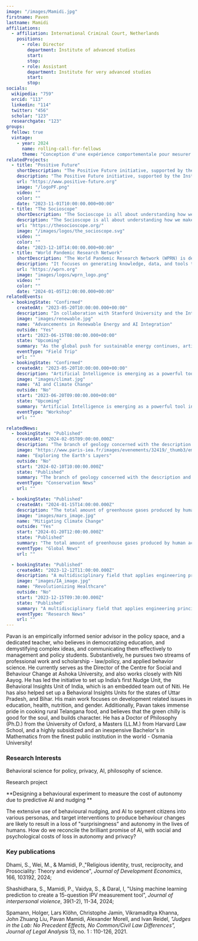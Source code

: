 ```yaml
---
image: "/images/Mamidi.jpg"
firstname: Paven
lastname: Mamidi
affiliations:
  - affiliation: International Criminal Court, Netherlands
    positions:
      - role: Director
        department: Institute of advanced studies
        start:
        stop:
      - role: Assistant
        department: Institute for very advanced studies
        start:
        stop:
socials:
  wikipedia: "759"
  orcid: "113"
  linkedin: "114"
  twitter: "456"
  scholar: "123"
  researchgate: "123"
groups:
  fellow: true
  vintage:
    - year: 2024
      name: rolling-call-for-fellows
      theme: "Conception d'une expérience comportementale pour mesurer le coût de l'autonomie due à l'IA prédictive et au nudging"
relatedProjects:
  - title: "Positive Future"
    shortDescription: "The Positive Future initiative, supported by the Institut d'études avancées de Paris and the Fondation 2100"
    description: "The Positive Future initiative, supported by the Institut d'études avancées de Paris and the Fondation 2100, aims to make foresight work widely known"
    url: "https://www.positive-future.org"
    image: "/logoPF.png"
    video: ""
    color: ""
    date: "2023-11-01T10:00:00.000+00:00"
  - title: "The Socioscope"
    shortDescription: "The Socioscope is all about understanding how we make our world more sustainable, especially when it comes to food"
    description: "The Socioscope is all about understanding how we make our world more sustainable, especially when it comes to food"
    url: "https://thesocioscope.org/"
    image: "/images/logos/the_socioscope.svg"
    video: ""
    color: ""
    date: "2023-12-10T14:00:00.000+00:00"
  - title: "World Pandemic Research Network"
    shortDescription: "The World Pandemic Research Network (WPRN) is dedicated to facilitating international collaboration in pandemic research"
    description: "It focuses on generating knowledge, data, and tools that can be shared across nations to better understand and combat pandemics. Through partnerships with institutions like the Institut d'Études Avancées de Paris (Paris IAS), WPRN brings together leading experts to address the complex challenges posed by global health crises"
    url: "https://wprn.org"
    image: "images/logos/wprn_logo.png"
    video: ""
    color: ""
    date: "2024-01-05T12:00:00.000+00:00"
relatedEvents:
  - bookingState: "Confirmed"
    createdAt: "2023-05-20T10:00:00.000+00:00"
    description: "In collaboration with Stanford University and the International Energy Agency"
    image: "images/renewable.jpg"
    name: "Advancements in Renewable Energy and AI Integration"
    outside: "Yes"
    start: "2023-06-15T08:00:00.000+00:00"
    state: "Upcoming"
    summary: "As the global push for sustainable energy continues, artificial intelligence is playing a pivotal role in optimizing renewable energy systems"
    eventType: "Field Trip"
    url: ""
  - bookingState: "Confirmed"
    createdAt: "2023-05-20T10:00:00.000+00:00"
    description: "Artificial Intelligence is emerging as a powerful tool in the fight against climate change"
    image: "images/climat.jpg"
    name: "AI and Climate Change"
    outside: "No"
    start: "2023-06-20T09:00:00.000+00:00"
    state: "Upcoming"
    summary: "Artificial Intelligence is emerging as a powerful tool in the fight against climate change"
    eventType: "Workshop"
    url: ""

relatedNews:
  - bookingState: "Published"
    createdAt: "2024-02-05T09:00:00.000Z"
    description: "The branch of geology concerned with the description and classification of rocks."
    image: "https://www.paris-iea.fr/images/evenements/32419/_thumb3/emily-morter-8xaa0f9yqne-unsplash.jpg"
    name: "Exploring the Earth's Layers"
    outside: "No"
    start: "2024-02-10T10:00:00.000Z"
    state: "Published"
    summary: "The branch of geology concerned with the description and classification of rocks."
    eventType: "Conservation News"
    url: ""

  - bookingState: "Published"
    createdAt: "2024-01-15T14:00:00.000Z"
    description: "The total amount of greenhouse gases produced by human activities, measured in carbon dioxide equivalents"
    image: "images/mars_image.jpg"
    name: "Mitigating Climate Change"
    outside: "Yes"
    start: "2024-01-20T12:00:00.000Z"
    state: "Published"
    summary: "The total amount of greenhouse gases produced by human activities, measured in carbon dioxide equivalents"
    eventType: "Global News"
    url: ""

  - bookingState: "Published"
    createdAt: "2023-12-12T11:00:00.000Z"
    description: "A multidisciplinary field that applies engineering principles to medicine and biology for healthcare purposes"
    image: "images/IA_image.jpg"
    name: "Revolutionizing Healthcare"
    outside: "No"
    start: "2023-12-15T09:30:00.000Z"
    state: "Published"
    summary: "A multidisciplinary field that applies engineering principles to medicine and biology for healthcare purposes"
    eventType: "Research News"
    url: ""
---
```


Pavan is an empirically informed senior advisor in the policy space, and a dedicated teacher, who believes in democratizing education, and demystifying complex ideas, and communicating them effectively to management and policy students. Substantively, he pursues two streams of professional work and scholarship - law/policy, and applied behavior science. He currently serves as the Director of the Centre for Social and Behaviour Change at Ashoka University, and also works closely with Niti Aayog. He has led the initiative to set up India’s first Nudge Unit, the Behavioral Insights Unit of India, which is an embedded team out of Niti. He has also helped set up a Behavioral Insights Units for the states of Uttar Pradesh, and Bihar. His main work focuses on development related issues in education, health, nutrition, and gender. Additionally, Pavan takes immense pride in cooking rural Telangana food, and believes that the green chilly is good for the soul, and builds character. He has a Doctor of Philosophy (Ph.D.) from the University of Oxford, a Masters (LL.M.) from Harvard Law School, and a highly subsidized and an inexpensive Bachelor's in Mathematics from the finest public institution in the world - Osmania University!

### Research Interests

Behavioral science for policy, privacy, AI, philosophy of science.

Research project

**Designing a behavioural experiment to measure the cost of autonomy due to predictive AI and nudging
**

The extensive use of behavioural nudging, and AI to segment citizens into various personas, and target interventions to produce behaviour changes are likely to result in a loss of "surprisingness" and autonomy in the lives of humans. How do we reconcile the brilliant promise of AI, with social and psychological costs of loss in autonomy and privacy?

### Key publications

Dhami, S., Wei, M., & Mamidi, P.,"Religious identity, trust, reciprocity, and Prosociality: Theory and evidence", _Journal of Development Economics_, 166, 103192, 2024;

Shashidhara, S., Mamidi, P., Vaidya, S., & Daral, I, "Using machine learning prediction to create a 15-question IPV measurement tool", _Journal of interpersonal violence_, 39(1-2), 11-34, 2024;

Spamann, Holger, Lars Klöhn, Christophe Jamin, Vikramaditya Khanna, John Zhuang Liu, Pavan Mamidi, Alexander Morell, and Ivan Reidel, _"Judges in the Lab: No Precedent Effects, No Common/Civil Law Differences", Journal of Legal Analysis_ 13, no. 1 : 110-126, 2021.

